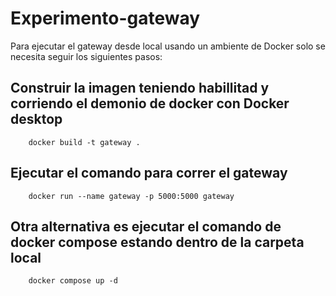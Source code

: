 # Experimento-gateway

Para ejecutar el gateway desde local usando un ambiente de Docker solo se necesita seguir los siguientes pasos:

## Construir la imagen teniendo habillitad y corriendo el demonio de docker con Docker desktop
        docker build -t gateway .

## Ejecutar el comando para correr el gateway
        docker run --name gateway -p 5000:5000 gateway

## Otra alternativa es ejecutar el comando de docker compose estando dentro de la carpeta local
        docker compose up -d
